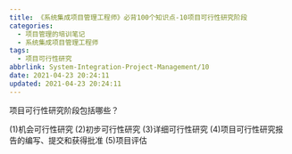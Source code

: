 ```yaml
---
title: 《系统集成项目管理工程师》必背100个知识点-10项目可行性研究阶段
categories:
  - 项目管理的培训笔记
  - 系统集成项目管理工程师
tags:
  - 项目可行性研究
abbrlink: System-Integration-Project-Management/10
date: 2021-04-23 20:24:11
updated: 2021-04-23 20:24:11
---
```


项目可行性研究阶段包括哪些？

(1)机会可行性研究
(2)初步可行性研究
(3)详细可行性研究
(4)项目可行性研究报告的编写、提交和获得批准
(5)项目评估

